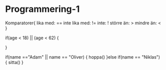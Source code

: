 # Programmering-1

Komparatorer{
lika med: ==
inte lika med: !=
inte: !
större än: >
mindre än: <
}

if(age < 18) || (age < 62) {

}

if(name =="Adam" || name == "Oliver) {
hoppa()
}else if(name == "Niklas") {
sitta()
}
